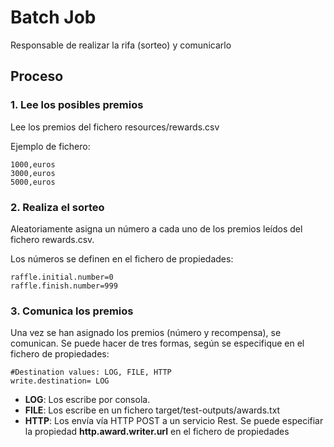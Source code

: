 # Batch Job
Responsable de realizar la rifa (sorteo) y comunicarlo

## Proceso
### 1. Lee los posibles premios
Lee los premios del fichero resources/rewards.csv

Ejemplo de fichero:
```
1000,euros
3000,euros
5000,euros
```

### 2. Realiza el sorteo 
Aleatoriamente asigna un número a cada uno de los premios leídos del fichero rewards.csv.

Los números se definen en el fichero de propiedades:
```
raffle.initial.number=0
raffle.finish.number=999
```

### 3. Comunica los premios
Una vez se han asignado los premios (número y recompensa), se comunican. Se puede hacer de tres formas, según se especifique en el fichero de propiedades:
```
#Destination values: LOG, FILE, HTTP 
write.destination= LOG
```

- **LOG**: Los escribe por consola.
- **FILE**: Los escribe en un fichero target/test-outputs/awards.txt
- **HTTP**: Los envía vía HTTP POST a un servicio Rest. Se puede especifiar la propiedad __http.award.writer.url__ en el fichero de propiedades
